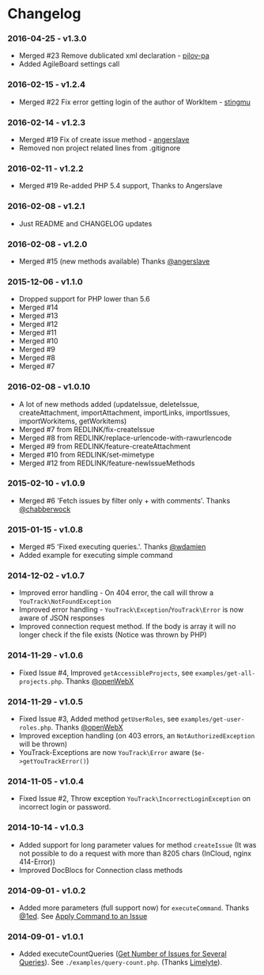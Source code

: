 # Changelog

### 2016-04-25 - v1.3.0

* Merged #23 Remove dublicated xml declaration - [pilov-pa](https://github.com/pilov-pa)
* Added AgileBoard settings call

### 2016-02-15 - v1.2.4

* Merged #22 Fix error getting login of the author of WorkItem - [stingmu](https://github.com/stingmu)

### 2016-02-14 - v1.2.3

* Merged #19 Fix of create issue method - [angerslave](https://github.com/Angerslave)
* Removed non project related lines from .gitignore

### 2016-02-11 - v1.2.2

* Merged #19 Re-added PHP 5.4 support, Thanks to Angerslave

### 2016-02-08 - v1.2.1

* Just README and CHANGELOG updates

### 2016-02-08 - v1.2.0

* Merged #15 (new methods available) Thanks [@angerslave](https://github.com/Angerslave)

### 2015-12-06 - v1.1.0

* Dropped support for PHP lower than 5.6
* Merged #14
* Merged #13
* Merged #12
* Merged #11
* Merged #10
* Merged #9
* Merged #8
* Merged #7

### 2016-02-08 - v1.0.10

* A lot of new methods added (updateIssue, deleteIssue, createAttachment, importAttachment, importLinks, importIssues, importWorkitems, getWorkitems)
* Merged #7 from REDLINK/fix-createIssue
* Merged #8 from REDLINK/replace-urlencode-with-rawurlencode
* Merged #9 from REDLINK/feature-createAttachment
* Merged #10 from REDLINK/set-mimetype
* Merged #12 from REDLINK/feature-newIssueMethods

### 2015-02-10 - v1.0.9

* Merged #6 'Fetch issues by filter only + with comments'. Thanks [@chabberwock](https://github.com/chabberwock)

### 2015-01-15 - v1.0.8

* Merged #5 'Fixed executing queries.'. Thanks [@wdamien](https://github.com/wdamien)
* Added example for executing simple command

### 2014-12-02 - v1.0.7

* Improved error handling - On 404 error, the call will throw a `YouTrack\NotFoundException`
* Improved error handling - `YouTrack\Exception`/`YouTrack\Error` is now aware of JSON responses
* Improved connection request method. If the body is array it will no longer check if the file exists (Notice was thrown by PHP)

### 2014-11-29 - v1.0.6

* Fixed Issue #4, Improved `getAccessibleProjects`, see `examples/get-all-projects.php`. Thanks [@openWebX](https://github.com/openWebX)

### 2014-11-29 - v1.0.5

* Fixed Issue #3, Added method `getUserRoles`, see `examples/get-user-roles.php`. Thanks [@openWebX](https://github.com/openWebX)
* Improved exception handling (on 403 errors, an `NotAuthorizedException` will be thrown)
* YouTrack-Exceptions are now `YouTrack\Error` aware (`$e->getYouTrackError()`)

### 2014-11-05 - v1.0.4

* Fixed Issue #2, Throw exception `YouTrack\IncorrectLoginException` on incorrect login or password.

### 2014-10-14 - v1.0.3

* Added support for long parameter values for method `createIssue` (It was not possible to do a request with more than 8205 chars (InCloud, nginx 414-Error))
* Improved DocBlocs for Connection class methods

### 2014-09-01 - v1.0.2

* Added more parameters (full support now) for `executeCommand`. Thanks [@1ed](https://github.com/1ed). See [Apply Command to an Issue](http://confluence.jetbrains.com/display/YTD5/Apply+Command+to+an+Issue)

### 2014-09-01 - v1.0.1

* Added executeCountQueries ([Get Number of Issues for Several Queries](http://confluence.jetbrains.com/display/YTD5/Get+Number+of+Issues+for+Several+Queries)). See `./examples/query-count.php`. (Thanks [Limelyte](https://github.com/Limelyte/youtrack/commit/4e4f30e2a118e20f8f364119c37f3e17f38addfa)).
